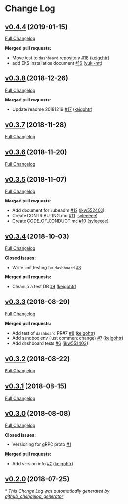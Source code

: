 # Change Log

## [v0.4.4](https://github.com/rekcurd/drucker-parent/tree/v0.4.4) (2019-01-15)
[Full Changelog](https://github.com/rekcurd/drucker-parent/compare/v0.3.8...v0.4.4)

**Merged pull requests:**

- Move test to `dashboard` repository [\#18](https://github.com/rekcurd/drucker-parent/pull/18) ([keigohtr](https://github.com/keigohtr))
- add EKS installation document [\#16](https://github.com/rekcurd/drucker-parent/pull/16) ([yuki-mt](https://github.com/yuki-mt))

## [v0.3.8](https://github.com/rekcurd/drucker-parent/tree/v0.3.8) (2018-12-26)
[Full Changelog](https://github.com/rekcurd/drucker-parent/compare/v0.3.7...v0.3.8)

**Merged pull requests:**

- Update readme 20181219 [\#17](https://github.com/rekcurd/drucker-parent/pull/17) ([keigohtr](https://github.com/keigohtr))

## [v0.3.7](https://github.com/rekcurd/drucker-parent/tree/v0.3.7) (2018-11-28)
[Full Changelog](https://github.com/rekcurd/drucker-parent/compare/v0.3.6...v0.3.7)

## [v0.3.6](https://github.com/rekcurd/drucker-parent/tree/v0.3.6) (2018-11-20)
[Full Changelog](https://github.com/rekcurd/drucker-parent/compare/v0.3.5...v0.3.6)

## [v0.3.5](https://github.com/rekcurd/drucker-parent/tree/v0.3.5) (2018-11-07)
[Full Changelog](https://github.com/rekcurd/drucker-parent/compare/v0.3.4...v0.3.5)

**Merged pull requests:**

- Add document for kubeadm [\#12](https://github.com/rekcurd/drucker-parent/pull/12) ([jkw552403](https://github.com/jkw552403))
- Create CONTRIBUTING.md [\#11](https://github.com/rekcurd/drucker-parent/pull/11) ([syleeeee](https://github.com/syleeeee))
- Create CODE\_OF\_CONDUCT.md [\#10](https://github.com/rekcurd/drucker-parent/pull/10) ([syleeeee](https://github.com/syleeeee))

## [v0.3.4](https://github.com/rekcurd/drucker-parent/tree/v0.3.4) (2018-10-03)
[Full Changelog](https://github.com/rekcurd/drucker-parent/compare/v0.3.3...v0.3.4)

**Closed issues:**

- Write unit testing for `dashboard` [\#3](https://github.com/rekcurd/drucker-parent/issues/3)

**Merged pull requests:**

- Cleanup a test DB [\#9](https://github.com/rekcurd/drucker-parent/pull/9) ([keigohtr](https://github.com/keigohtr))

## [v0.3.3](https://github.com/rekcurd/drucker-parent/tree/v0.3.3) (2018-08-29)
[Full Changelog](https://github.com/rekcurd/drucker-parent/compare/v0.3.2...v0.3.3)

**Merged pull requests:**

- Add test of `dashboard` PR\#7 [\#8](https://github.com/rekcurd/drucker-parent/pull/8) ([keigohtr](https://github.com/keigohtr))
- Add sandbox env \(just comment change\) [\#7](https://github.com/rekcurd/drucker-parent/pull/7) ([keigohtr](https://github.com/keigohtr))
- Add dashboard tests [\#6](https://github.com/rekcurd/drucker-parent/pull/6) ([jkw552403](https://github.com/jkw552403))

## [v0.3.2](https://github.com/rekcurd/drucker-parent/tree/v0.3.2) (2018-08-22)
[Full Changelog](https://github.com/rekcurd/drucker-parent/compare/v0.3.1...v0.3.2)

## [v0.3.1](https://github.com/rekcurd/drucker-parent/tree/v0.3.1) (2018-08-15)
[Full Changelog](https://github.com/rekcurd/drucker-parent/compare/v0.3.0...v0.3.1)

## [v0.3.0](https://github.com/rekcurd/drucker-parent/tree/v0.3.0) (2018-08-08)
[Full Changelog](https://github.com/rekcurd/drucker-parent/compare/v0.2.0...v0.3.0)

**Closed issues:**

- Versioning for gRPC proto [\#1](https://github.com/rekcurd/drucker-parent/issues/1)

**Merged pull requests:**

- Add version info [\#2](https://github.com/rekcurd/drucker-parent/pull/2) ([keigohtr](https://github.com/keigohtr))

## [v0.2.0](https://github.com/rekcurd/drucker-parent/tree/v0.2.0) (2018-07-25)


\* *This Change Log was automatically generated by [github_changelog_generator](https://github.com/skywinder/Github-Changelog-Generator)*
